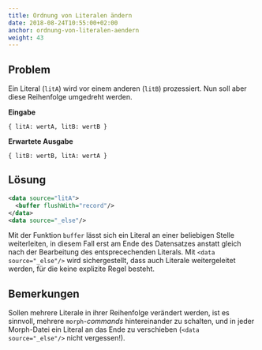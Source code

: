 ```yaml
---
title: Ordnung von Literalen ändern
date: 2018-08-24T10:55:00+02:00
anchor: ordnung-von-literalen-aendern
weight: 43
---
```


## Problem

Ein Literal (`litA`) wird vor einem anderen (`litB`) prozessiert. Nun soll aber diese Reihenfolge umgedreht werden. 

__Eingabe__

```
{ litA: wertA, litB: wertB }
```

__Erwartete Ausgabe__

```
{ litB: wertB, litA: wertA }
```

## Lösung

```xml
<data source="litA">
  <buffer flushWith="record"/>
</data>
<data source="_else"/>
```

Mit der Funktion `buffer` lässt sich ein Literal an einer beliebigen Stelle
weiterleiten, in diesem Fall erst am Ende des Datensatzes anstatt gleich
nach der Bearbeitung des entsprecechenden Literals. Mit `<data
source="_else"/>` wird sichergestellt, dass auch Literale
weitergeleitet werden, für die keine explizite Regel besteht. 


## Bemerkungen

Sollen mehrere Literale in ihrer Reihenfolge verändert werden, ist es
sinnvoll, mehrere `morph`-_commands_ hintereinander zu schalten, und in
jeder Morph-Datei ein Literal an das Ende zu verschieben (`<data
source="_else"/>` nicht vergessen!).
